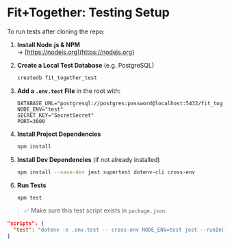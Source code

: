 



# Fit+Together: Testing Setup

To run tests after cloning the repo:

1. **Install Node.js & NPM**  
   → [https://nodejs.org](https://nodejs.org)

2. **Create a Local Test Database** (e.g. PostgreSQL)  
   ```bash
   createdb fit_together_test
   ```

3. **Add a `.env.test` File** in the root with:
   ```env
   DATABASE_URL="postgresql://postgres:password@localhost:5432/fit_together_test"
   NODE_ENV="test"
   SECRET_KEY="SecretSecret"
   PORT=3000
   ```

4. **Install Project Dependencies**  
   ```bash
   npm install
   ```

5. **Install Dev Dependencies** (if not already installed)  
   ```bash
   npm install --save-dev jest supertest dotenv-cli cross-env
   ```

6. **Run Tests**  
   ```bash
   npm test
   ```

> ✅ Make sure this test script exists in `package.json`:
```json
"scripts": {
  "test": "dotenv -e .env.test -- cross-env NODE_ENV=test jest --runInBand"
}
```